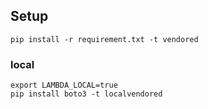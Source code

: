 ## Setup

```
pip install -r requirement.txt -t vendored
```

### local

```
export LAMBDA_LOCAL=true
pip install boto3 -t localvendored
```

